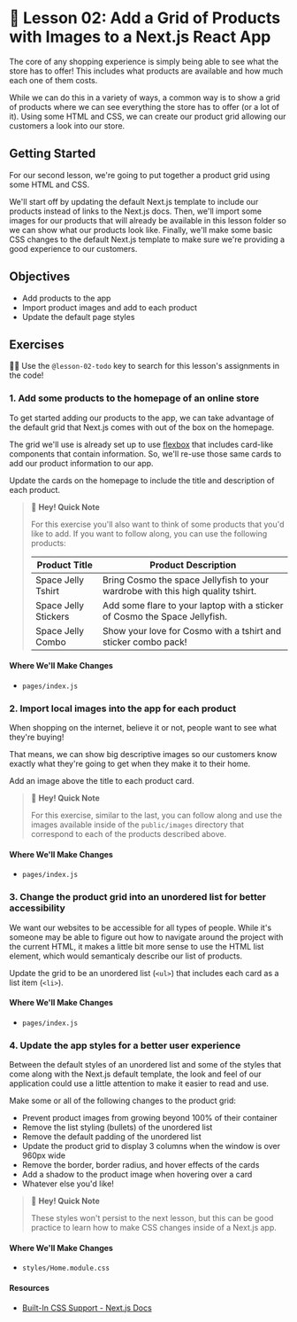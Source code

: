 # 📓 Lesson 02: Add a Grid of Products with Images to a Next.js React App

The core of any shopping experience is simply being able to see what the store has to offer! This includes what products are available and how much each one of them costs.

While we can do this in a variety of ways, a common way is to show a grid of products where we can see everything the store has to offer (or a lot of it). Using some HTML and CSS, we can create our product grid allowing our customers a look into our store.

## Getting Started

For our second lesson, we're going to put together a product grid using some HTML and CSS.

We'll start off by updating the default Next.js template to include our products instead of links to the Next.js docs. Then, we'll import some images for our products that will already be available in this lesson folder so we can show what our products look like. Finally, we'll make some basic CSS changes to the default Next.js template to make sure we're providing a good experience to our customers.

## Objectives
* Add products to the app
* Import product images and add to each product
* Update the default page styles

## Exercises

🕵️‍♂️ Use the `@lesson-02-todo` key to search for this lesson's assignments in the code!

### 1. Add some products to the homepage of an online store

To get started adding our products to the app, we can take advantage of the default grid that Next.js comes with out of the box on the homepage.

The grid we'll use is already set up to use [flexbox](https://developer.mozilla.org/en-US/docs/Learn/CSS/CSS_layout/Flexbox) that includes card-like components that contain information. So, we'll re-use those same cards to add our product information to our app.

Update the cards on the homepage to include the title and description of each product.

> 👋 **Hey! Quick Note**
> 
> For this exercise you'll also want to think of some products that you'd like to add. If you want to follow along, you can use the following products:
> 
> | Product Title        | Product Description |
> | -------------------- | ------------------  |
> | Space Jelly Tshirt   | Bring Cosmo the space Jellyfish to your wardrobe with this high quality tshirt. |
> | Space Jelly Stickers | Add some flare to your laptop with a sticker of Cosmo the Space Jellyfish. |
> | Space Jelly Combo    | Show your love for Cosmo with a tshirt and sticker combo pack! |

#### Where We'll Make Changes
* `pages/index.js`

### 2. Import local images into the app for each product

When shopping on the internet, believe it or not, people want to see what they're buying!

That means, we can show big descriptive images so our customers know exactly what they're going to get when they make it to their home.

Add an image above the title to each product card.

> 👋 **Hey! Quick Note**
> 
> For this exercise, similar to the last, you can follow along and use the images available inside of the `public/images` directory that correspond to each of the products described above.

#### Where We'll Make Changes
* `pages/index.js`

### 3. Change the product grid into an unordered list for better accessibility

We want our websites to be accessible for all types of people. While it's someone may be able to figure out how to navigate around the project with the current HTML, it makes a little bit more sense to use the HTML list element, which would semanticaly describe our list of products.

Update the grid to be an unordered list (`<ul>`) that includes each card as a list item (`<li>`).

#### Where We'll Make Changes
* `pages/index.js`

### 4. Update the app styles for a better user experience

Between the default styles of an unordered list and some of the styles that come along with the Next.js default template, the look and feel of our application could use a little attention to make it easier to read and use.

Make some or all of the following changes to the product grid:
* Prevent product images from growing beyond 100% of their container
* Remove the list styling (bullets) of the unordered list
* Remove the default padding of the unordered list
* Update the product grid to display 3 columns when the window is over 960px wide
* Remove the border, border radius, and hover effects of the cards
* Add a shadow to the product image when hovering over a card
* Whatever else you'd like!

> 👋 **Hey! Quick Note**
>
> These styles won't persist to the next lesson, but this can be good practice to learn how to make CSS changes inside of a Next.js app.

#### Where We'll Make Changes
* `styles/Home.module.css`

#### Resources
* [Built-In CSS Support - Next.js Docs](https://nextjs.org/docs/basic-features/built-in-css-support)
